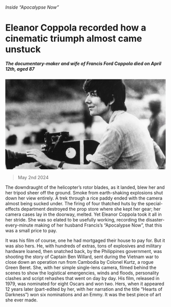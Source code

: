 ###### Inside “Apocalypse Now”

# Eleanor Coppola recorded how a cinematic triumph almost came unstuck 

##### The documentary-maker and wife of Francis Ford Coppola died on April 12th, aged 87 

![image](images/20240504_OBP001.jpg) 

> May 2nd 2024 

The downdraught of the helicopter’s rotor blades, as it landed, blew her and her tripod sheer off the ground. Smoke from earth-shaking explosions shut down her view entirely. A trek through a rice paddy ended with the camera almost being sucked under. The firing of four thatched huts by the special-effects department destroyed the prop store where she kept her gear; her camera cases lay in the doorway, melted. Yet Eleanor Coppola took it all in her stride. She was so elated to be usefully working, recording the disaster-every-minute making of her husband Francis’s “Apocalypse Now”, that this was a small price to pay. 

It was his film of course, one he had mortgaged their house to pay for. But it was also hers. He, with hundreds of extras, tons of explosives and military hardware loaned, then snatched back, by the Philippines government, was shooting the story of Captain Ben Willard, sent during the Vietnam war to close down an operation run from Cambodia by Colonel Kurtz, a rogue Green Beret. She, with her simple single-lens camera, filmed behind the scenes to show the logistical emergencies, winds and floods, personality clashes and script rehashes that went on day by day. His film, released in 1979, was nominated for eight Oscars and won two. Hers, when it appeared 12 years later (part-edited by her, with her narration and the title “Hearts of Darkness”) won six nominations and an Emmy. It was the best piece of art she ever made.

